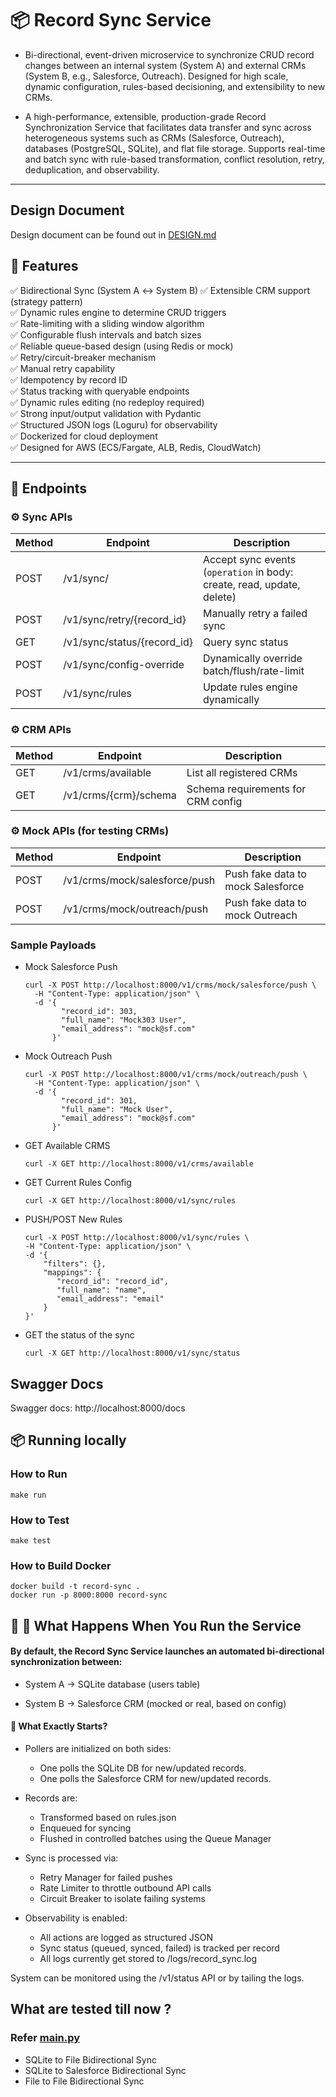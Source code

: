 # 📦 Record Sync Service

- Bi-directional, event-driven microservice to synchronize CRUD record changes between an internal system (System A) and external CRMs (System B, e.g., Salesforce, Outreach). Designed for high scale, dynamic configuration, rules-based decisioning, and extensibility to new CRMs.


- A high-performance, extensible, production-grade Record Synchronization Service that facilitates data transfer and sync across heterogeneous systems such as CRMs (Salesforce, Outreach), databases (PostgreSQL, SQLite), and flat file storage. Supports real-time and batch sync with rule-based transformation, conflict resolution, retry, deduplication, and observability.
---
## Design Document

Design document can be found out in [DESIGN.md](DESIGN.md)


## 🚀 Features

✅ Bidirectional Sync (System A ↔ System B) 
✅ Extensible CRM support (strategy pattern)  
✅ Dynamic rules engine to determine CRUD triggers  
✅ Rate-limiting with a sliding window algorithm  
✅ Configurable flush intervals and batch sizes  
✅ Reliable queue-based design (using Redis or mock)  
✅ Retry/circuit-breaker mechanism  
✅ Manual retry capability  
✅ Idempotency by record ID  
✅ Status tracking with queryable endpoints  
✅ Dynamic rules editing (no redeploy required)  
✅ Strong input/output validation with Pydantic  
✅ Structured JSON logs (Loguru) for observability  
✅ Dockerized for cloud deployment  
✅ Designed for AWS (ECS/Fargate, ALB, Redis, CloudWatch)

---

## 📄 Endpoints

### ⚙️ Sync APIs

| Method | Endpoint | Description |
|--------|----------|-------------|
| POST | /v1/sync/ | Accept sync events (`operation` in body: create, read, update, delete) |
| POST | /v1/sync/retry/{record_id} | Manually retry a failed sync |
| GET | /v1/sync/status/{record_id} | Query sync status |
| POST | /v1/sync/config-override | Dynamically override batch/flush/rate-limit |
| POST | /v1/sync/rules | Update rules engine dynamically |

### ⚙️ CRM APIs

| Method | Endpoint | Description |
|--------|----------|-------------|
| GET | /v1/crms/available| List all registered CRMs |
| GET | /v1/crms/{crm}/schema | Schema requirements for CRM config |


### ⚙️ Mock APIs (for testing CRMs)

| Method | Endpoint                      | Description |
|--------|-------------------------------|-------------|
| POST   | /v1/crms/mock/salesforce/push | Push fake data to mock Salesforce |
| POST   | /v1/crms/mock/outreach/push   | Push fake data to mock Outreach |

### Sample Payloads

- Mock Salesforce Push
    ```
    curl -X POST http://localhost:8000/v1/crms/mock/salesforce/push \
      -H "Content-Type: application/json" \
      -d '{
            "record_id": 303,
            "full_name": "Mock303 User",
            "email_address": "mock@sf.com"
          }'
    ```
- Mock Outreach Push
  ```
  curl -X POST http://localhost:8000/v1/crms/mock/outreach/push \
    -H "Content-Type: application/json" \
    -d '{
          "record_id": 301,
          "full_name": "Mock User",
          "email_address": "mock@sf.com"
        }'
  ```
- GET Available CRMS
    ```
    curl -X GET http://localhost:8000/v1/crms/available
    ```
- GET Current Rules Config
  
    ```
    curl -X GET http://localhost:8000/v1/sync/rules
    ```
- PUSH/POST New Rules
  
  ```
  curl -X POST http://localhost:8000/v1/sync/rules \
  -H "Content-Type: application/json" \
  -d '{
      "filters": {},
      "mappings": {
         "record_id": "record_id",
         "full_name": "name",
         "email_address": "email"
      }
  }'
  ```
- GET the status of the sync

  ```
  curl -X GET http://localhost:8000/v1/sync/status
  ```


## Swagger Docs

Swagger docs: http://localhost:8000/docs




## 📦 Running locally

  ### How to Run
  ```
  make run
  ```
  ### How to Test

  ```
  make test
  ```
  ### How to Build Docker
  ```
  docker build -t record-sync .
  docker run -p 8000:8000 record-sync
  ```

## 🚀 🚀 What Happens When You Run the Service
#### By default, the Record Sync Service launches an automated bi-directional synchronization between:

- System A → SQLite database (users table)

- System B → Salesforce CRM (mocked or real, based on config)

#### 🔄 What Exactly Starts?

- Pollers are initialized on both sides:
  - One polls the SQLite DB for new/updated records. 
  - One polls the Salesforce CRM for new/updated records.

- Records are:
  - Transformed based on rules.json 
  - Enqueued for syncing 
  - Flushed in controlled batches using the Queue Manager

- Sync is processed via:
  - Retry Manager for failed pushes 
  - Rate Limiter to throttle outbound API calls 
  - Circuit Breaker to isolate failing systems

- Observability is enabled:
  - All actions are logged as structured JSON 
  - Sync status (queued, synced, failed) is tracked per record 
  - All logs currently get stored to /logs/record_sync.log

System can be monitored using the /v1/status API or by tailing the logs.

## What are tested till now ?
### Refer [main.py](app/main.py)

- SQLite to File Bidirectional Sync
- SQLite to Salesforce Bidirectional Sync
- File to File Bidirectional Sync